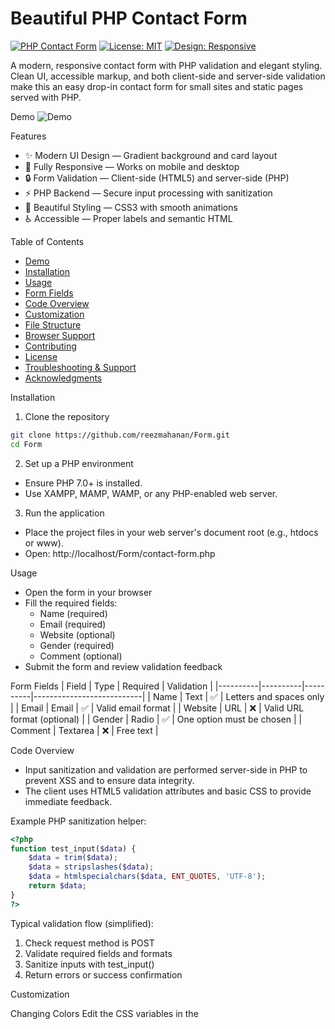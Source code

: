 # Beautiful PHP Contact Form

[![PHP Contact Form](https://img.shields.io/badge/PHP-Contact%2520Form-blue)](https://github.com/reezmahanan/Form)
[![License: MIT](https://img.shields.io/badge/License-MIT-green)](LICENSE)
[![Design: Responsive](https://img.shields.io/badge/Design-Responsive-orange)]()

A modern, responsive contact form with PHP validation and elegant styling. Clean UI, accessible markup, and both client-side and server-side validation make this an easy drop-in contact form for small sites and static pages served with PHP.

Demo
![Demo](<img width="1863" height="916" alt="contact form" src="https://github.com/user-attachments/assets/74835c2f-76e6-4b4c-9ccb-0b3b1e422319" />
)

Features
- ✨ Modern UI Design — Gradient background and card layout
- 📱 Fully Responsive — Works on mobile and desktop
- 🔒 Form Validation — Client-side (HTML5) and server-side (PHP)
- ⚡ PHP Backend — Secure input processing with sanitization
- 🎨 Beautiful Styling — CSS3 with smooth animations
- ♿ Accessible — Proper labels and semantic HTML

Table of Contents
- [Demo](#demo)
- [Installation](#installation)
- [Usage](#usage)
- [Form Fields](#form-fields)
- [Code Overview](#code-overview)
- [Customization](#customization)
- [File Structure](#file-structure)
- [Browser Support](#browser-support)
- [Contributing](#contributing)
- [License](#license)
- [Troubleshooting & Support](#troubleshooting--support)
- [Acknowledgments](#acknowledgments)

Installation
1. Clone the repository
```bash
git clone https://github.com/reezmahanan/Form.git
cd Form
```

2. Set up a PHP environment
- Ensure PHP 7.0+ is installed.
- Use XAMPP, MAMP, WAMP, or any PHP-enabled web server.

3. Run the application
- Place the project files in your web server's document root (e.g., htdocs or www).
- Open: http://localhost/Form/contact-form.php

Usage
- Open the form in your browser
- Fill the required fields:
  - Name (required)
  - Email (required)
  - Website (optional)
  - Gender (required)
  - Comment (optional)
- Submit the form and review validation feedback

Form Fields
| Field    | Type     | Required | Validation                 |
|----------|----------|----------|---------------------------|
| Name     | Text     | ✅       | Letters and spaces only   |
| Email    | Email    | ✅       | Valid email format        |
| Website  | URL      | ❌       | Valid URL format (optional) |
| Gender   | Radio    | ✅       | One option must be chosen |
| Comment  | Textarea | ❌       | Free text                 |

Code Overview

- Input sanitization and validation are performed server-side in PHP to prevent XSS and to ensure data integrity.
- The client uses HTML5 validation attributes and basic CSS to provide immediate feedback.

Example PHP sanitization helper:
```php
<?php
function test_input($data) {
    $data = trim($data);
    $data = stripslashes($data);
    $data = htmlspecialchars($data, ENT_QUOTES, 'UTF-8');
    return $data;
}
?>
```

Typical validation flow (simplified):
1. Check request method is POST
2. Validate required fields and formats
3. Sanitize inputs with test_input()
4. Return errors or success confirmation

Customization

Changing Colors
Edit the CSS variables in the <style> section or the linked CSS file:
```css
:root {
  --primary-color: #6a11cb;
  --secondary-color: #2575fc;
  --success-color: #2ecc71;
  --error-color: #e74c3c;
}
```

Adding New Fields
1. Add the HTML form element in contact-form.php
2. Update server-side validation and sanitization
3. Adjust styles as needed

File Structure
php-contact-form/
├── contact-form.php          # Main form file (HTML + PHP)
├── README.md                 # Project documentation
├── LICENSE                   # MIT License
└── screenshot.png            # Form screenshot / demo image

Browser Support
- Chrome (latest)
- Firefox (latest)
- Safari (latest)
- Edge (latest)
- Modern mobile browsers

Contributing
Thank you for considering contributing! To contribute:
1. Fork the repository
2. Create your feature branch: git checkout -b feature/AmazingFeature
3. Commit your changes: git commit -m "Add some AmazingFeature"
4. Push to the branch: git push origin feature/AmazingFeature
5. Open a Pull Request and describe your changes

License
This project is licensed under the MIT License — see the LICENSE file for details.

Troubleshooting & Support
Common Issues
- Form not submitting:
  - Ensure PHP is installed and the web server is running.
  - Check that file is accessed through the server (http://localhost/...), not via file://.
- Validation errors:
  - Make sure all required fields are filled.
  - Check email/URL formatting.
- Styling issues:
  - Clear browser cache.
  - Verify CSS file path if external.

If you have questions or issues, please open an issue in the repository.

Acknowledgments
- PHP Documentation
- Modern CSS techniques and responsive design patterns
- Accessibility best practices

Made with ❤️ using PHP, HTML, and CSS

⬆ Back to Top

